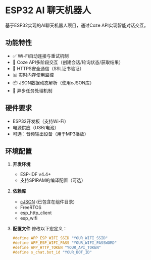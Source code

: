 # ESP32 AI 聊天机器人

基于ESP32实现的AI聊天机器人项目，通过Coze API实现智能对话交互。

## 功能特性

- ✅ Wi-Fi自动连接与重试机制
- 🔄 Coze API多阶段交互（创建会话/轮询状态/获取结果）
- 📡 HTTPS安全通信（SSL证书验证）
- 📊 实时内存使用监控
- 📦 JSON数据动态解析（使用cJSON库）
- 🔄 异步任务处理机制

## 硬件要求

- ESP32开发板（支持Wi-Fi）
- 电源供应（USB/电池）
- 可选：音频输出设备（用于MP3播放）

## 环境配置

1. **开发环境**
   - ESP-IDF v4.4+
   - 支持SPIRAM的编译配置（可选）

2. **依赖库**
   - [cJSON](https://github.com/DaveGamble/cJSON) (已包含在组件目录)
   - FreeRTOS
   - esp_http_client
   - esp_wifi

3. **配置文件**
   修改以下宏定义：
   ```c
   #define APP_ESP_WIFI_SSID "YOUR_WIFI_SSID"
   #define APP_ESP_WIFI_PASS "YOUR_WIFI_PASSWORD"
   #define APP_HTTP_TOKEN "YOUR_API_TOKEN"
   #define s_chat.bot_id "YOUR_BOT_ID"
